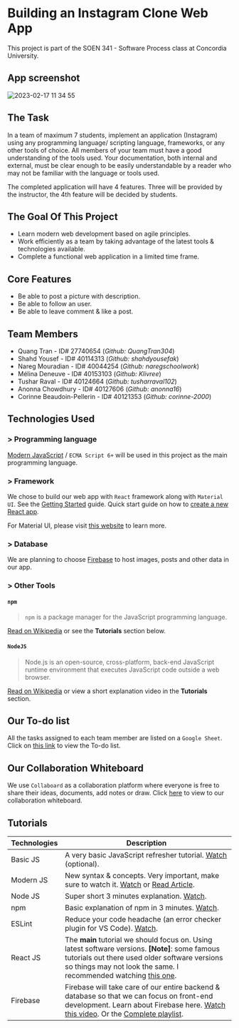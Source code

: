 # **Building an Instagram Clone Web App**

This project is part of the SOEN 341 - Software Process class at Concordia University.

## App screenshot
![2023-02-17 11 34 55](https://user-images.githubusercontent.com/45047536/219712271-7a10ef69-3b55-49de-bc1a-83c8cf328516.gif)

## **The Task**

In a team of maximum 7 students, implement an application (Instagram) using any programming language/ scripting language, frameworks, or any other tools of choice. All members of your team must have a good understanding of the tools used. Your documentation, both internal and external, must be clear enough to be easily understandable by a reader who may not be familiar with the language or tools used.

The completed application will have 4 features. Three will be provided by the instructor, the 4th feature will be decided by students.

## **The Goal Of This Project**

- Learn modern web development based on agile principles.
- Work efficiently as a team by taking advantage of the latest tools & technologies available.
- Complete a functional web application in a limited time frame.

## **Core Features**

- Be able to post a picture with description.
- Be able to follow an user.
- Be able to leave comment & like a post.

## **Team Members**

- Quang Tran - ID# 27740654 (_Github: QuangTran304_)
- Shahd Yousef - ID# 40114313 (_Github: shahdyousefak_)
- Nareg Mouradian - ID# 40044254 (_Github: naregschoolwork_)
- Mélina Deneuve - ID# 40153103 (_Github: Klivree_)
- Tushar Raval - ID# 40124664 (_Github: tusharraval102_)
- Anonna Chowdhury - ID# 40127606 (_Github: anonna16_)
- Corinne Beaudoin-Pellerin - ID# 40121353 (_Github: corinne-2000_)

## **Technologies Used**

### **> Programming language**

[Modern JavaScript](<https://en.wikipedia.org/wiki/ECMAScript#:~:text=ECMAScript%20(or%20ES)%20is%20a,pages%20across%20different%20Web%20browsers.>) / `ECMA Script 6+` will be used in this project as the main programming language.

### **> Framework**

We chose to build our web app with `React` framework along with `Material UI`. See the [Getting Started](https://reactjs.org/docs/getting-started.html) guide. Quick start guide on how to [create a new React app](https://reactjs.org/docs/create-a-new-react-app.html).

For Material UI, please visit [this website](https://material-ui.com/) to learn more.

### **> Database**

We are planning to choose [Firebase](https://firebase.google.com/) to host images, posts and other data in our app.

### **> Other Tools**

#### `npm`

> `npm` is a package manager for the JavaScript programming language.

[Read on Wikipedia](<https://en.wikipedia.org/wiki/Npm_(software)>) or see the **Tutorials** section below.

#### `NodeJS`

> Node.js is an open-source, cross-platform, back-end JavaScript runtime environment that executes JavaScript code outside a web browser.

[Read on Wikipedia](https://en.wikipedia.org/wiki/Node.js) or view a short explanation video in the **Tutorials** section.

## **Our To-do list**

All the tasks assigned to each team member are listed on a `Google Sheet`.
Click on [this link](https://docs.google.com/spreadsheets/d/1X7ElBQj5sJhMfGpT3BbRrOHFpmPM4YAUXYG36gEabS8/edit?usp=sharing) to view the To-do list.

## **Our Collaboration Whiteboard**

We use `Collaboard` as a collaboration platform where everyone is free to share their ideas, documents, add notes or draw. Click [here](https://web.collaboard.app/acceptProjectInvitation?token=XvI%2FaSI9VPAkZQu7PMkZu6ZHKbMEOA3MKzZ1zAo%2BsCz7QpdEtxH5JXSLEoGxOv5LCLf1MkBvVLMpwml%2BVTRVINuIA3CF4CSJfs4TpBTHhCBM0Tx24HzBcYWc8zn2yDky) to view to our collaboration whiteboard.

## **Tutorials**

| Technologies | Description                                                                                                                                                                                                                                                                                                         |
| ------------ | ------------------------------------------------------------------------------------------------------------------------------------------------------------------------------------------------------------------------------------------------------------------------------------------------------------------- |
| Basic JS     | A very basic JavaScript refresher tutorial. [Watch](https://www.youtube.com/watch?v=W6NZfCO5SIk) (optional).                                                                                                                                                                                                        |
| Modern JS    | New syntax & concepts. Very important, make sure to watch it. [Watch](https://www.youtube.com/watch?v=NCwa_xi0Uuc) or [Read Article](https://www.freecodecamp.org/learn/javascript-algorithms-and-data-structures/es6/).                                                                                            |
| Node JS      | Super short 3 minutes explanation. [Watch](https://www.youtube.com/watch?v=XUSHH0E-7zk&list=PLTjRvDozrdlydy3uUBWZlLUTNpJSGGCEm).                                                                                                                                                                                    |
| npm          | Basic explanation of npm in 3 minutes. [Watch](https://www.youtube.com/watch?v=pa4dc480Apo).                                                                                                                                                                                                                        |
| ESLint       | Reduce your code headache (an error checker plugin for VS Code). [Watch](https://www.youtube.com/watch?v=qhuFviJn-es).                                                                                                                                                                                              |
| React JS     | The **main** tutorial we should focus on. Using latest software versions. **[Note]**: some famous tutorials out there used older software versions so things may not look the same. I recommended watching [this one](https://www.youtube.com/watch?v=j942wKiXFu8&list=PL4cUxeGkcC9gZD-Tvwfod2gaISzfRiP9d&index=1).                                                                                                                                                                                            |
| Firebase     | Firebase will take care of our entire backend & database so that we can focus on front-end development. Learn about Firebase here. [Watch this video](https://www.youtube.com/watch?v=q5J5ho7YUhA). Or the [Complete playlist](https://www.youtube.com/watch?v=3ZEz-iposj8&list=PLpPVLI0A0OkJ-bu1zSiknRYEUIy33gCwplink).                                                                                                                                                                                    |
